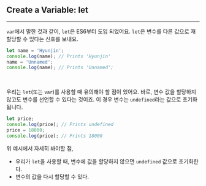## Create a Variable: let
---
`var`에서 말한 것과 같이, `let`은 ES6부터 도입 되었어요. `let`은 변수를 다른 값으로 재할당할 수 있다는 신호를 보내요.
```javascript
let name = 'Hyunjin';
console.log(name); // Prints 'Hyunjin'
name = 'Unnamed';
console.log(name); // Prints 'Unnamed';
```
<br>

우리는 `let`(또는 `var`)를 사용할 때 유의해야 할 점이 있어요. 바로, 변수 값을 할당하지 않고도 변수를 선언할 수 있다는 것이죠. 이 경우 변수는 `undefined`라는 값으로 초기화 됩니다.
```javascript
let price;
console.log(price); // Prints undefined
price = 18000;
console.log(price); // Prints 18000
```
위 예시에서 자세히 봐야할 점,
- 우리가 `let`을 사용할 때, 변수에 값을 할당하지 않으면 `undefined` 값으로 초기화한다.
- 변수의 값을 다시 할당할 수 있다.